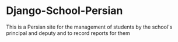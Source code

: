 # Django-School-Persian
 This is a Persian site for the management of students by the school's principal and deputy and to record reports for them
